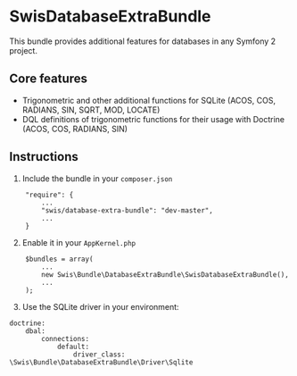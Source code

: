 # SwisDatabaseExtraBundle

This bundle provides additional features for databases in any Symfony 2 project.


## Core features

* Trigonometric and other additional functions for SQLite (ACOS, COS, RADIANS, SIN, SQRT, MOD, LOCATE)
* DQL definitions of trigonometric functions for their usage with Doctrine (ACOS, COS, RADIANS, SIN)


## Instructions

1) Include the bundle in your `composer.json`

```
    "require": {
        ...
        "swis/database-extra-bundle": "dev-master",
        ...
    }
```

2) Enable it in your `AppKernel.php`

```
    $bundles = array(
        ...
        new Swis\Bundle\DatabaseExtraBundle\SwisDatabaseExtraBundle(),
        ...
    );
```

3) Use the SQLite driver in your environment:

```
doctrine:
    dbal:
        connections:
            default:
                driver_class:                 \Swis\Bundle\DatabaseExtraBundle\Driver\Sqlite
```

